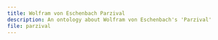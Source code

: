 ```yaml
---
title: Wolfram von Eschenbach Parzival
description: An ontology about Wolfram von Eschenbach's 'Parzival'
file: parzival
---
```


